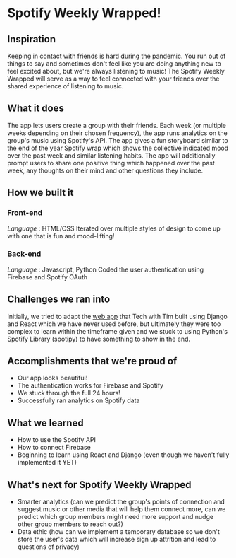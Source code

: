 # Spotify Weekly Wrapped!

## Inspiration
Keeping in contact with friends is hard during the pandemic. You run out of things to say and sometimes don't feel like you are doing anything new to feel excited about, but we're always listening to music! The Spotify Weekly Wrapped will serve as a way to feel connected with your friends over the shared experience of listening to music.

## What it does
The app lets users create a group with their friends. Each week (or multiple weeks depending on their chosen frequency), the app runs analytics on the group's music using Spotify's API. The app gives a fun storyboard similar to the end of the year Spotify wrap which shows the collective indicated mood over the past week and similar listening habits. The app will additionally prompt users to share one positive thing which happened over the past week, any thoughts on their mind and other questions they include.

## How we built it
### Front-end
_Language_ : HTML/CSS
Iterated over multiple styles of design to come up with one that is fun and mood-lifting!

### Back-end
_Language_ : Javascript, Python
Coded the user authentication using Firebase and Spotify OAuth

## Challenges we ran into
Initially, we tried to adapt the <a href = "https://www.youtube.com/playlist?list=PLzMcBGfZo4-kCLWnGmK0jUBmGLaJxvi4j">web app</a> that Tech with Tim built using Django and React which we have never used before, but ultimately they were too complex to learn within the timeframe given and we stuck to using Python's Spotify Library (spotipy) to have something to show in the end.

## Accomplishments that we're proud of
- Our app looks beautiful!
- The authentication works for Firebase and Spotify
- We stuck through the full 24 hours!
- Successfully ran analytics on Spotify data

## What we learned
- How to use the Spotify API
- How to connect Firebase
- Beginning to learn using React and Django (even though we haven't fully implemented it YET)

## What's next for Spotify Weekly Wrapped
- Smarter analytics (can we predict the group's points of connection and suggest music or other media that will help them connect more, can we predict which group members might need more support and nudge other group members to reach out?)
- Data ethic (how can we implement a temporary database so we don't store the user's data which will increase sign up attrition and lead to questions of privacy)
